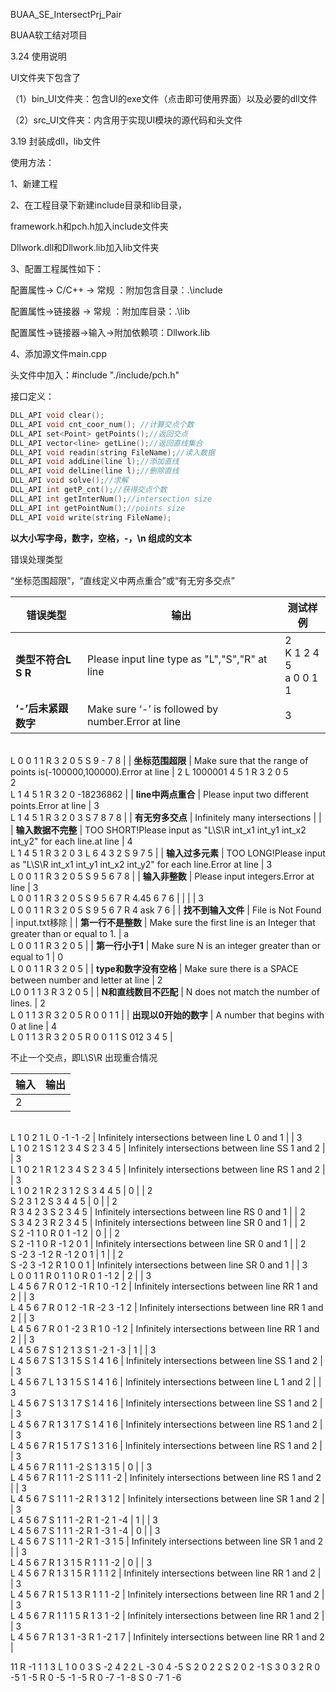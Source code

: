 BUAA_SE_IntersectPrj_Pair

BUAA软工结对项目



3.24 使用说明

UI文件夹下包含了

（1）bin_UI文件夹：包含UI的exe文件（点击即可使用界面）以及必要的dll文件

（2）src_UI文件夹：内含用于实现UI模块的源代码和头文件



3.19 封装成dll，lib文件

使用方法：

1、新建工程

2、在工程目录下新建include目录和lib目录，

framework.h和pch.h加入include文件夹

Dllwork.dll和Dllwork.lib加入lib文件夹

3、配置工程属性如下：

配置属性-> C/C++ -> 常规 ：附加包含目录：.\include

配置属性->链接器 ->  常规 ：附加库目录：.\lib

配置属性->链接器->输入->附加依赖项：Dllwork.lib

4、添加源文件main.cpp

头文件中加入：#include "./include/pch.h"

接口定义：

```c++
DLL_API void clear();
DLL_API void cnt_coor_num(); //计算交点个数
DLL_API set<Point> getPoints();//返回交点
DLL_API vector<line> getLine();//返回直线集合
DLL_API void readin(string FileName);//读入数据
DLL_API void addLine(line l);//添加直线
DLL_API void delLine(line l);//删除直线
DLL_API void solve();//求解
DLL_API int getP_cnt();//获得交点个数
DLL_API int getInterNum();//intersection size
DLL_API int getPointNum();//points size
DLL_API void write(string FileName);
```

**以大小写字母，数字，空格，-，\n 组成的文本**

错误处理类型

“坐标范围超限”，“直线定义中两点重合”或“有无穷多交点”

| 错误类型               | 输出                                                         | 测试样例                                                     |
| ---------------------- | ------------------------------------------------------------ | ------------------------------------------------------------ |
| **类型不符合L S R**    | Please input line type as \"L\",\"S\",\"R\" at line          | 2<br>K 1 2 4 5<br>a 0 0 1 1                                  |
| **‘-’后未紧跟数字**    | Make sure ‘-’ is followed by number.Error at line            | 3
<br/>L 0 0 1 1
R 3 2 0 5
S 9 - 7 8                            |
| **坐标范围超限**       | Make sure that the range of points is(-100000,100000).Error at line | 2
L 1000001 4 5 1
R 3 2 0 5<br/>2<br>L 1 4 5 1
R 3 2 0 -18236862 |
| **line中两点重合**     | Please input two different points.Error at line              | 3
<br/>L 1 4 5 1
R 3 2 0 3
S 7 8 7 8                            |
| **有无穷多交点**       | Infinitely many intersections                                |                                                              |
| **输入数据不完整**     | TOO SHORT!Please input as \"L\\S\\R int_x1 int_y1 int_x2 int_y2\" for each line.at line | 4
<br/>L 1 4 5 1
R 3 2 0 3
L 6 4 3 2
S 9 7 5                     |
| **输入过多元素**       | TOO LONG!Please input as \"L\\S\\R int_x1 int_y1 int_x2 int_y2\" for each line.Error at line | 3
<br/>L 0 0 1 1
R 3 2 0 5
S 9 5 6 7 8                          |
| **输入非整数**         | Please input integers.Error at line                          | 3
<br/>L 0 0 1 1
R 3 2 0 5
S 9 5 6 7
R 4.45 6 7 6                |
|                        |                                                              | 3
<br/>L 0 0 1 1
R 3 2 0 5
S 9 5 6 7
R 4 ask 7 6                 |
| **找不到输入文件**     | File is Not Found                                            | input.txt移除                                                |
| **第一行不是整数**     | Make sure the first line is an Integer that greater than or equal to 1. | a
<br/>L 0 0 1 1
R 3 2 0 5                                     |
| **第一行小于1**        | Make sure N is an integer greater than or equal to 1         | 0
<br/>L 0 0 1 1
R 3 2 0 5                                     |
| **type和数字没有空格** | Make sure there is a SPACE between number and letter at line | 2
<br/>L0 0 1 1 3
R 3 2 0 5                                    |
| **N和直线数目不匹配**  | N does not match the number of lines.                        | 2
<br/>L 0 1 1 3
R 3 2 0 5
R 0 0 1 1                            |
| **出现以0开始的数字**  | A number that begins with 0 at line                          | 4
<br/>L 0 1 1 3
R 3 2 0 5
R 0 0 1 1
S 012 3 4 5                 |

不止一个交点，即L\S\R 出现重合情况

| **输入**                             | **输出**                                         |
| ------------------------------------ | ------------------------------------------------ |
| 2
<br/>L 1 0 2 1
L 0 -1 -1 -2          | Infinitely intersections between line L 0 and 1  |
| 3
<br/>L 1 0 2 1
S 1 2 3 4
S 2 3 4 5    | Infinitely intersections between line SS 1 and 2 |
| 3
<br/>L 1 0 2 1
R 1 2 3 4
S 2 3 4 5    | Infinitely intersections between line RS 1 and 2 |
| 3
<br/>L 1 0 2 1
R 2 3 1 2
S 3 4 4 5    | 0                                                |
| 2
<br/>S 2 3 1 2
S 3 4 4 5             | 0                                                |
| 2
<br/>R 3 4 2 3
S 2 3 4 5             | Infinitely intersections between line RS 0 and 1 |
| 2
<br/>S 3 4 2 3
R 2 3 4 5             | Infinitely intersections between line SR 0 and 1 |
| 2
<br/>S 2 -1 1 0
R 0 1 -1 2           | 0                                                |
| 2
<br/>S 2 -1 1 0
R -1 2 0 1           | Infinitely intersections between line SR 0 and 1 |
| 2
<br/>S -2 3 -1 2
R -1 2 0 1          | 1                                                |
| 2
<br/>S -2 3 -1 2
R 1 0 0 1           | Infinitely intersections between line SR 0 and 1 |
| 3
<br/>L 0 0 1 1
R 0 1 1 0
R 0 1 -1 2   | 2                                                |
| 3
<br/>L 4 5 6 7
R 0 1 2 -1
R 1 0 -1 2  | Infinitely intersections between line RR 1 and 2 |
| 3
<br/>L 4 5 6 7
R 0 1 2 -1
R -2 3 -1 2 | Infinitely intersections between line RR 1 and 2 |
| 3
<br/>L 4 5 6 7
R 0 1 -2 3
R 1 0 -1 2  | Infinitely intersections between line RR 1 and 2 |
| 3
<br/>L 4 5 6 7
S 1 2 1 3
S 1 -2 1 -3  | 1                                                |
| 3
<br/>L 4 5 6 7
S 1 3 1 5
S 1 4 1 6    | Infinitely intersections between line SS 1 and 2 |
| 3
<br/>L 4 5 6 7
L 1 3 1 5
S 1 4 1 6    | Infinitely intersections between line L 1 and 2  |
| 3
<br/>L 4 5 6 7
S 1 3 1 7
S 1 4 1 6    | Infinitely intersections between line SS 1 and 2 |
| 3
<br/>L 4 5 6 7
R 1 3 1 7
S 1 4 1 6    | Infinitely intersections between line RS 1 and 2 |
| 3
<br/>L 4 5 6 7
R 1 5 1 7
S 1 3 1 6    | Infinitely intersections between line RS 1 and 2 |
| 3
<br/>L 4 5 6 7
R 1 1 1 -2
S 1 3 1 5   | 0                                                |
| 3
<br/>L 4 5 6 7
R 1 1 1 -2
S 1 1 1 -2  | Infinitely intersections between line RS 1 and 2 |
| 3
<br/>L 4 5 6 7
S 1 1 1 -2
R 1 3 1 2   | Infinitely intersections between line SR 1 and 2 |
| 3
<br/>L 4 5 6 7
S 1 1 1 -2
R 1 -2 1 -4 | 1                                                |
| 3
<br/>L 4 5 6 7
S 1 1 1 -2
R 1 -3 1 -4 | 0                                                |
| 3
<br/>L 4 5 6 7
S 1 1 1 -2
R 1 -3 1 5  | Infinitely intersections between line SR 1 and 2 |
| 3
<br/>L 4 5 6 7
R 1 3 1 5
R 1 1 1 -2   | 0                                                |
| 3
<br/>L 4 5 6 7
R 1 3 1 5
R 1 1 1 2    | Infinitely intersections between line RR 1 and 2 |
| 3
<br/>L 4 5 6 7
R 1 5 1 3
R 1 1 1 -2   | Infinitely intersections between line RR 1 and 2 |
| 3
<br/>L 4 5 6 7
R 1 1 1 5
R 1 3 1 -2   | Infinitely intersections between line RR 1 and 2 |
| 3
<br/>L 4 5 6 7
R 1 3 1 -3
R 1 -2 1 7  | Infinitely intersections between line RR 1 and 2 |

11
R -1 1 1 3
L 1 0 0 3
S -2 4 2 2
L -3 0 4 -5
S 2 0 2 2
S 2 0 2 -1
S 3 0 3 2
R 0 -5 1 -5
R 0 -5 -1 -5
R 0 -7 -1 -8
S 0 -7 1 -6

